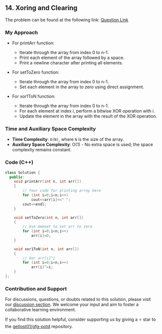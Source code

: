 ## 14. Xoring and Clearing

The problem can be found at the following link: [Question Link](https://www.geeksforgeeks.org/problems/xoring-and-clearing/1)

### My Approach

- For printArr function:
  - Iterate through the array from index 0 to n-1.
  - Print each element of the array followed by a space.
  - Print a newline character after printing all elements.

- For setToZero function:
  - Iterate through the array from index 0 to n-1.
  - Set each element in the array to zero using direct assignment.
 
- For xor1ToN function:
  - Iterate through the array from index 0 to n-1.
  - For each element at index i, perform a bitwise XOR operation with i.
  - Update the element in the array with the result of the XOR operation.

### Time and Auxiliary Space Complexity

- **Time Complexity**: `O(N)`, where `N` is the size of the array.
- **Auxiliary Space Complexity**: O(1) - No extra space is used; the space complexity remains constant.

### Code (C++)

```cpp
class Solution {
  public:
    void printArr(int n, int arr[])
    {
        // Your code for printing array here
        for (int i=0;i<n;i++)
            cout<<arr[i]<<" ";
        cout<<endl;
    }

    void setToZero(int n, int arr[])
    {
        // Use memset to set arr to zero
        for (int i=0;i<n;i++)
            arr[i]=0;
    }

    void xor1ToN(int n, int arr[])
    {
        // Xor arr[i]^i
        for (int i=0;i<n;i++)
            arr[i]^=i;
    }
};
```

### Contribution and Support

For discussions, questions, or doubts related to this solution, please visit our [discussion section](https://github.com/getlost01/gfg-potd/discussions). We welcome your input and aim to foster a collaborative learning environment.

If you find this solution helpful, consider supporting us by giving a ⭐ star to the [getlost01/gfg-potd](https://github.com/getlost01/gfg-potd) repository.
